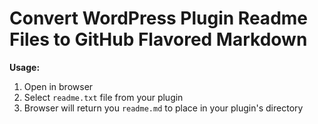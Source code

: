 Convert WordPress Plugin Readme Files to GitHub Flavored Markdown
==================================================================

**Usage:**

1. Open in browser
2. Select `readme.txt` file from your plugin
3. Browser will return you `readme.md` to place in your plugin's directory